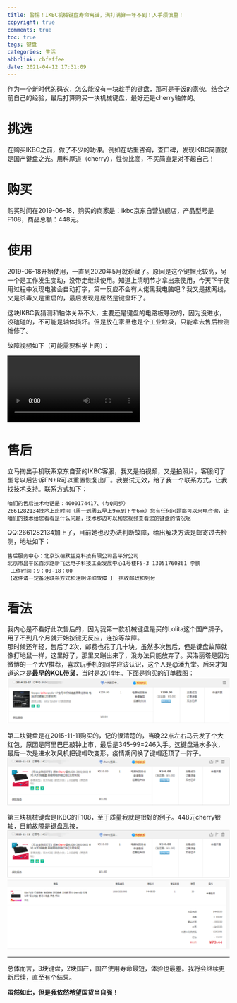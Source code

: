 ```yaml
---
title: 警惕！IKBC机械键盘寿命离谱，满打满算一年不到！入手须慎重！
copyright: true
comments: true
toc: true
tags: 键盘
categories: 生活
abbrlink: cbfeffee
date: 2021-04-12 17:31:09
---
```


作为一个新时代的码农，怎么能没有一块趁手的键盘，那可是干饭的家伙。结合之前自己的经验，最后打算购买一块机械键盘，最好还是cherry轴体的。

# 挑选
在购买IKBC之前，做了不少的功课。例如在站里咨询，查口碑，发现IKBC简直就是国产键盘之光。用料厚道（cherry），性价比高，不买简直是对不起自己！

# 购买
购买时间在2019-06-18，购买的商家是：ikbc京东自营旗舰店，产品型号是F108，商品总额：448元。

# 使用
2019-06-18开始使用，一直到2020年5月就珍藏了。原因是这个键帽比较高，另一个是工作发生变动，没带走继续使用。知道上清明节才拿出来使用，今天下午使用过程中发现电脑会自动打字，第一反应不会有大佬黑我电脑吧？我又是拔网线，又是杀毒又是重启的，最后发现是居然是键盘坏了。  

这块IKBC我猜测和轴体关系不大，主要还是键盘的电路板导致的，因为没进水，没磕碰的，不可能是轴体损坏。但是放在家里也是个工业垃圾，只能拿去售后检测维修了。  

故障视频如下（可能需要科学上网）：

<video id="video" controls="true" preload="auto"> <source id="mp4" src="https://files.catbox.moe/yrdkve.MP4" type="video/mp4"> </video>


# 售后
立马掏出手机联系京东自营的IKBC客服，我又是拍视频，又是拍照片，客服问了型号以后告诉FN+R可以重置恢复出厂。我尝试无效，给了我一个联系方式，让我找技术支持。联系方式如下：
```
咱们的售后技术电话是：4000174417、（与Q同步）
2661282134技术上班时间（周一到周五早上9点到下午6点）您有任何问题都可以来电咨询，让咱们的技术给您看看是什么问题，技术那边可以和您视频查看您的键盘的情况呢
```
QQ:2661282134加上了，目前她也没办法判断故障，给出解决方法是邮寄过去检测，地址如下：
```
售后服务中心：北京汉德默兹克科技有限公司昌平分公司 
北京市昌平区百沙路新飞达电子科技工业发展中心1号楼F5-3 13051760861 李鹏 
 工作时间：9：00-18：00
【返件请一定备注联系方式和注明详细故障 】 拒收邮政和到付
```
# 看法

我内心是不看好此次售后的，因为我第一款机械键盘是买的Lolita这个国产牌子。用了不到几个月就开始按键无反应，连按等故障。  
那时候还年轻，售后了2次，邮费也花了几十块。虽然多次售后，但是键盘故障就像打地鼠一样，这里好了，那里又蹦出来了，没办法只能放弃了。买洛丽塔是因为微博的一个大V推荐，喜欢玩手机的同学应该认识，这个人是@潘九堂。后来才知道这才是**最早的KOL带货**，当时是2014年。下面是购买的订单截图：
![Lolita键盘.png](../img/CvQOSrjmXuNs2At.png)

第二块键盘是在2015-11-11购买的，记的很清楚的，当晚22点左右马云发了个大红包，原因是阿里巴巴敲钟上市，最后是345-99=246入手。这键盘进水多次，最后一次是进水吹风机把键帽吹变形，疫情期间换了键帽还顶了一阵子。
![cherry-G80-3800.png](../img/qRzaQsjtype854g.png)

第三块机械键盘是IKBC的F108，至于质量我就是很好的例子。448元cherry银轴，目前故障是键盘乱按，
![cherry-G80-3800.png](../img/qRzaQsjtype854g.png)
![IKBC-F108-2.png](../img/LP4OetMhY1WTdqD.png)

-------

总体而言，3块键盘，2块国产，国产使用寿命最短，体验也最差。我将会继续更新后续，直至有个结果。



**虽然如此，但是我依然希望国货当自强！**